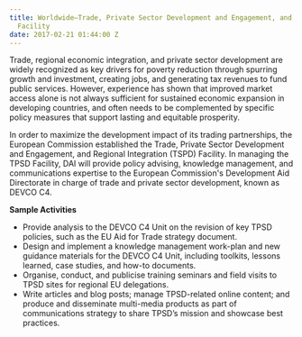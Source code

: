 ```yaml
---
title: Worldwide—Trade, Private Sector Development and Engagement, and Regional Integration
  Facility
date: 2017-02-21 01:44:00 Z
---
```


Trade, regional economic integration, and private sector development are widely recognized as key drivers for poverty reduction through spurring growth and investment, creating jobs, and generating tax revenues to fund public services. However, experience has shown that improved market access alone is not always sufficient for sustained economic expansion in developing countries, and often needs to be complemented by specific policy measures that support lasting and equitable prosperity.

In order to maximize the development impact of its trading partnerships, the European Commission established the Trade, Private Sector Development and Engagement, and Regional Integration (TSPD) Facility. In managing the TPSD Facility, DAI will provide policy advising, knowledge management, and communications expertise to the European Commission's Development Aid Directorate in charge of trade and private sector development, known as DEVCO C4. 

**Sample Activities**

* Provide analysis to the DEVCO C4 Unit on the revision of key TPSD policies, such as the EU Aid for Trade strategy document.
* Design and implement a knowledge management work-plan and new guidance materials for the DEVCO C4 Unit, including toolkits, lessons learned, case studies, and how-to documents.
* Organise, conduct, and publicise training seminars and field visits to TPSD sites for regional EU delegations.
* Write articles and blog posts; manage TPSD-related online content; and produce and disseminate multi-media products as part of communications strategy to share TPSD’s mission and showcase best practices.